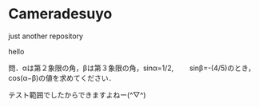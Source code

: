 # Cameradesuyo
just another repository

hello

問．αは第２象限の角，βは第３象限の角，sinα=1/2, 
　　sinβ=-(4/5)のとき，cos(α−β)の値を求めてください．
  
  
テスト範囲でしたからできますよねー(^▽^)
